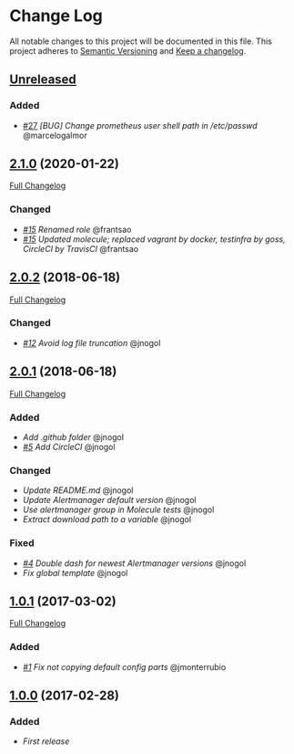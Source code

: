 # Change Log
All notable changes to this project will be documented in this file.
This project adheres to [Semantic Versioning](http://semver.org/) and [Keep a changelog](https://github.com/olivierlacan/keep-a-changelog).

## [Unreleased](https://github.com/idealista/prometheus_alertmanager_role/tree/develop)

### Added
- [#27](https://github.com/idealista/prometheus_alertmanager_role/issues/27) *[BUG] Change prometheus user shell path in /etc/passwd* @marcelogalmor

## [2.1.0](https://github.com/idealista/prometheus_alertmanager_role/tree/2.1.0) (2020-01-22)
[Full Changelog](https://github.com/idealista/prometheus_alertmanager_role/compare/2.0.2...2.1.0)
### Changed
- *[#15](https://github.com/idealista/prometheus_alertmanager_role/issues/15) Renamed role* @frantsao
- *[#15](https://github.com/idealista/prometheus_alertmanager_role/issues/15) Updated molecule; replaced vagrant by docker, testinfra by goss, CircleCI by TravisCI* @frantsao

## [2.0.2](https://github.com/idealista/prometheus_alertmanager_role/tree/2.0.2) (2018-06-18)
[Full Changelog](https://github.com/idealista/prometheus_alertmanager_role/compare/2.0.1...2.0.2)
### Changed
- *[#12](https://github.com/idealista/prometheus_alertmanager_role/issues/12) Avoid log file truncation* @jnogol

## [2.0.1](https://github.com/idealista/prometheus_alertmanager_role/tree/2.0.1) (2018-06-18)
[Full Changelog](https://github.com/idealista/prometheus_alertmanager_role/compare/1.0.1...2.0.1)

### Added
- *Add .github folder* @jnogol
- *[#5](https://github.com/idealista/prometheus_alertmanager_role-role/issues/5) Add CircleCI* @jnogol

### Changed
- *Update README.md* @jnogol
- *Update Alertmanager default version* @jnogol
- *Use alertmanager group in Molecule tests* @jnogol
- *Extract download path to a variable* @jnogol

### Fixed
- *[#4](https://github.com/idealista/prometheus_alertmanager_role-role/issues/4) Double dash for newest Alertmanager versions* @jnogol
- *Fix global template* @jnogol

## [1.0.1](https://github.com/idealista/prometheus_alertmanager_role/tree/1.0.1) (2017-03-02)
[Full Changelog](https://github.com/idealista/prometheus_alertmanager_role/compare/1.0.0...1.0.1)

### Added
- *[#1](https://github.com/idealista/prometheus_alertmanager_role-role/issues/1) Fix not copying default config parts* @jmonterrubio

## [1.0.0](https://github.com/idealista/prometheus_alertmanager_role/tree/1.0.0) (2017-02-28)
### Added
- *First release*
